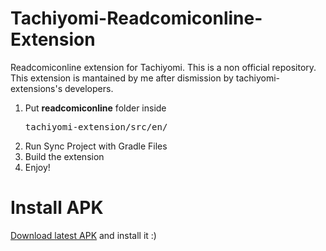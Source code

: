# Tachiyomi-Readcomiconline-Extension
Readcomiconline extension for Tachiyomi. This is a non official repository.<br/>
This extension is mantained by me after dismission by tachiyomi-extensions's developers.

1. Put <strong>readcomiconline</strong> folder inside <pre>tachiyomi-extension/src/en/</pre>
2. Run Sync Project with Gradle Files<br/>
3. Build the extension<br/>
4. Enjoy!

# Install APK
[Download latest APK](https://github.com/antonycaporossi/Tachiyomi-Readcomiconline-Extension/releases/latest) and install it :)
